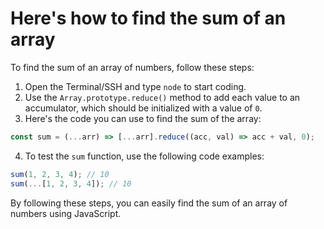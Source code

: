 # Here's how to find the sum of an array

To find the sum of an array of numbers, follow these steps:

1. Open the Terminal/SSH and type `node` to start coding.
2. Use the `Array.prototype.reduce()` method to add each value to an accumulator, which should be initialized with a value of `0`.
3. Here's the code you can use to find the sum of the array:

```js
const sum = (...arr) => [...arr].reduce((acc, val) => acc + val, 0);
```

4. To test the `sum` function, use the following code examples:

```js
sum(1, 2, 3, 4); // 10
sum(...[1, 2, 3, 4]); // 10
```

By following these steps, you can easily find the sum of an array of numbers using JavaScript.
